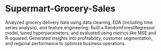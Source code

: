 # Supermart-Grocery-Sales
Analyzed grocery delivery data using data cleaning, EDA (including time series analysis), and feature engineering. Built a RandomForestRegressor model, tuned hyperparameters, and evaluated using metrics like MSE and R-squared. Generated insights into profitability, customer segmentation, and regional performance to optimize business operations.
